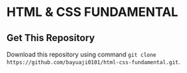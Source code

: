 ﻿# HTML & CSS FUNDAMENTAL
 
## Get This Repository
Download this repository using command `git clone https://github.com/bayuaji0101/html-css-fundamental.git`.
